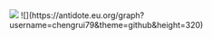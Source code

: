 <img src="https://leafming.eu.org/api/counter?name=ChengRui79&length=6&theme=001" />
![](https://antidote.eu.org/graph?username=chengrui79&theme=github&height=320)
<!--
**ChengRui79/ChengRui79** is a ✨ _special_ ✨ repository because its `README.md` (this file) appears on your GitHub profile.

Here are some ideas to get you started:

- 🔭 I’m currently working on ...
- 🌱 I’m currently learning ...
- 👯 I’m looking to collaborate on ...
- 🤔 I’m looking for help with ...
- 💬 Ask me about ...
- 📫 How to reach me: ...
- 😄 Pronouns: ...
- ⚡ Fun fact: ...
-->
